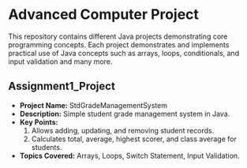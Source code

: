 # Advanced Computer Project

This repository contains different Java projects demonstrating core programming concepts. Each project demonstrates and implements practical use of Java concepts such as arrays, loops, conditionals, and input validation and many more.

## Assignment1_Project
- **Project Name:** StdGradeManagementSystem
- **Description:** Simple student grade management system in Java.
- **Key Points:**
  1. Allows adding, updating, and removing student records.
  2. Calculates total, average, highest scorer, and class average for students.
- **Topics Covered:** Arrays, Loops, Switch Statement, Input Validation.
